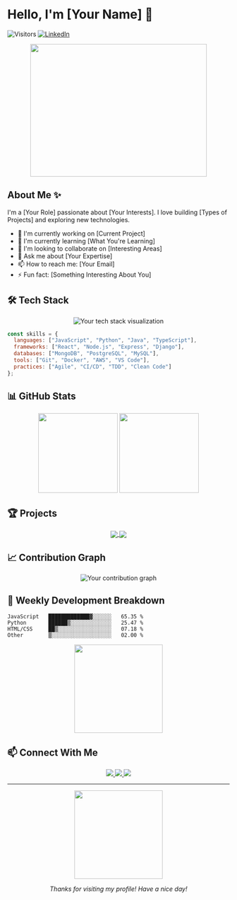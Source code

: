 # Hello, I'm [Your Name] 👋

![Visitors](https://visitor-badge.glitch.me/badge?page_id=yourusername.yourusername)
[![LinkedIn](https://img.shields.io/badge/-LinkedIn-0077B5?style=flat&logo=linkedin&logoColor=white)](https://linkedin.com/in/yourlinkedin)

<div align="center">
  <img src="https://media.giphy.com/media/qgQUggAC3Pfv687qPC/giphy.gif" width="400" height="300" />
</div>

## About Me ✨

I'm a [Your Role] passionate about [Your Interests]. I love building [Types of Projects] and exploring new technologies.

- 🔭 I'm currently working on [Current Project]
- 🌱 I'm currently learning [What You're Learning]
- 👯 I'm looking to collaborate on [Interesting Areas]
- 💬 Ask me about [Your Expertise]
- 📫 How to reach me: [Your Email]
- ⚡ Fun fact: [Something Interesting About You]

## 🛠️ Tech Stack

<div align="center">
  <img src="/api/placeholder/500/200" alt="Your tech stack visualization" />
</div>

```javascript
const skills = {
  languages: ["JavaScript", "Python", "Java", "TypeScript"],
  frameworks: ["React", "Node.js", "Express", "Django"],
  databases: ["MongoDB", "PostgreSQL", "MySQL"],
  tools: ["Git", "Docker", "AWS", "VS Code"],
  practices: ["Agile", "CI/CD", "TDD", "Clean Code"]
};
```

## 📊 GitHub Stats

<div align="center">
  <img height="180em" src="https://github-readme-stats.vercel.app/api?username=yourusername&show_icons=true&theme=radical" />
  <img height="180em" src="https://github-readme-stats.vercel.app/api/top-langs/?username=yourusername&layout=compact&theme=radical" />
</div>

## 🏆 Projects

<div align="center">
  <a href="https://github.com/yourusername/project1">
    <img align="center" src="https://github-readme-stats.vercel.app/api/pin/?username=yourusername&repo=project1&theme=radical" />
  </a>
  <a href="https://github.com/yourusername/project2">
    <img align="center" src="https://github-readme-stats.vercel.app/api/pin/?username=yourusername&repo=project2&theme=radical" />
  </a>
</div>

## 📈 Contribution Graph

<div align="center">
  <img src="/api/placeholder/800/200" alt="Your contribution graph" />
</div>

## 🎯 Weekly Development Breakdown

```text
JavaScript   █████████████▓░░░░░░   65.35 %
Python       ██████▒░░░░░░░░░░░░░   25.47 %
HTML/CSS     ██▒░░░░░░░░░░░░░░░░░   07.18 %
Other        ▒░░░░░░░░░░░░░░░░░░░   02.00 %
```

<div align="center">
  <img src="https://media.giphy.com/media/QTfX9Ejfra3ZmNxh6B/giphy.gif" width="200" />
</div>

## 📫 Connect With Me

<div align="center">
  <a href="mailto:your.email@gmail.com">
    <img src="https://img.shields.io/badge/Gmail-D14836?style=for-the-badge&logo=gmail&logoColor=white" />
  </a>
  <a href="https://twitter.com/yourtwitter">
    <img src="https://img.shields.io/badge/Twitter-1DA1F2?style=for-the-badge&logo=twitter&logoColor=white" />
  </a>
  <a href="https://www.instagram.com/yourinstagram/">
    <img src="https://img.shields.io/badge/Instagram-E4405F?style=for-the-badge&logo=instagram&logoColor=white" />
  </a>
</div>

---

<div align="center">
  <img src="https://media.giphy.com/media/XwBzLXzYq7ljHBXkHW/giphy.gif" width="200" />
  <p><i>Thanks for visiting my profile! Have a nice day!</i></p>
</div>
